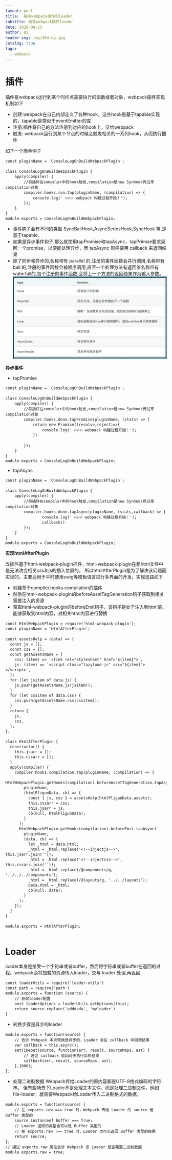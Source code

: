 ```yaml
---
layout: post
title:  编写webpack插件和loader
subtitle: 编写webpack插件loader
date: 2020-09-25
author: Qi
header-img: img/404-bg.jpg
catalog: true
tags:
  - webpack
---
```


# 插件

插件是webpack运行到某个时间点需要执行的函数或者对象，webpack插件实现机制如下
- 创建:webpack在自己内部定义了各种hook，这些hook是基于tapable实现的，tapable是类似于eventEmitter的库
- 注册:插件将自己的方法注册到对应的hook上，交给webpack
- 触发: webpack运行到某个节点的时候会触发相关的一系列hook，从而执行插件

如下一个简单例子

```
const pluginName = 'ConsoleLogOnBuildWebpackPlugin';

class ConsoleLogOnBuildWebpackPlugin {
    apply(compiler) {
        //将插件在compiler中的hook触发,compilation是new Synhook传过来compilation对象
        compiler.hooks.run.tap(pluginName, (compilation) => {
            console.log(' 🔥🔥🔥 webpack 构建过程开始！');
        });
    }
}
module.exports = ConsoleLogOnBuildWebpackPlugin;

```
- 事件钩子会有不同的类型 SyncBailHook,AsyncSeriesHook,SyncHook 等,是基于tapable。
- 如果是异步事件钩子,那么就使用tapPromise和tapAsync，tapPrimise要求返回一个promise，以便能处理异步，而 tapAsync 则需要用 callback 来返回结果
- 除了同步和异步的,名称带有 parallel 的,注册的事件函数会并行调用,名称带有 bail 的,注册的事件函数会被顺序调用,直至一个处理方法有返回值名称带有 waterfall的,每个注册的事件函数,会将上一个方法的返回结果作为输入参数。
![Image text](/img/WechatIMG389.png)

**异步事件**

- tapPromise

```
const pluginName = 'ConsoleLogOnBuildWebpackPlugin';

class ConsoleLogOnBuildWebpackPlugin {
    apply(compiler) {
        //将插件在compiler中的hook触发,compilation是new Synhook传过来compilation对象
        compiler.hooks.done.tapPromise(pluginName, (stats) => {
            return new Promise((resolve,reject)=>{
                console.log(' 🔥🔥🔥 webpack 构建过程开始！');
            })
            
        });
    }
}
module.exports = ConsoleLogOnBuildWebpackPlugin;

```


- tapAsync



```
const pluginName = 'ConsoleLogOnBuildWebpackPlugin';

class ConsoleLogOnBuildWebpackPlugin {
    apply(compiler) {
        //将插件在compiler中的hook触发,compilation是new Synhook传过来compilation对象
        compiler.hooks.done.tapAsync(pluginName, (stats,callback) => {
                console.log(' 🔥🔥🔥 webpack 构建过程开始！');
                callback()
        });
    }
}
module.exports = ConsoleLogOnBuildWebpackPlugin;

```

**实现htmlAfterPlugin**

改插件基于html-webpack-plugin插件，html-webpack-plugin在想html文件中是无法改变相关css和js的插入位置的，
所以htmlAfterPlugin是为了解决该问题而实现的。主要适用于平时使用swig等模板语言进行多界面的开发。实现思路如下
- 创建基于compiler.hooks.compilation的插件
- 然后在html-webpack-plugin的beforeAssetTagGeneration钩子获取到相关需要注入的资源
- 获取html-webpack-plugin的beforeEmit钩子，该钩子是处于注入到html前，能够获取到html内容，对相关html内容进行替换


```
const HtmlWebpackPlugin = require('html-webpack-plugin');
const pluginName = 'HtmlAfterPlugin';

const assetsHelp = (data) => {
  const js = [];
  const css = [];
  const getAssetsName = {
    css: (item) => `<link rel="stylesheet" href="${item}">`,
    js: (item) => `<script class="lazyload-js" src="${item}"></script>`,
  };
  for (let jsitem of data.js) {
    js.push(getAssetsName.js(jsitem));
  }
  for (let cssitem of data.css) {
    css.push(getAssetsName.css(cssitem));
  }
  return {
    js,
    css,
  };
};

class HtmlAfterPlugin {
  constructor() {
    this.jsarr = [];
    this.cssarr = [];
  }
  apply(compiler) {
    compiler.hooks.compilation.tap(pluginName, (compilation) => {
      HtmlWebpackPlugin.getHooks(compilation).beforeAssetTagGeneration.tapAsync(
        pluginName,
        (htmlPligunData, cb) => {
          const { js, css } = assetsHelp(htmlPligunData.assets);
          this.cssarr = css;
          this.jsarr = js;
          cb(null, htmlPligunData);
        }
      );
      HtmlWebpackPlugin.getHooks(compilation).beforeEmit.tapAsync(
        pluginName,
        (data, cb) => {
          let _html = data.html;
          _html = _html.replace('<!--injectjs-->', this.jsarr.join(''));
          _html = _html.replace('<!--injectcss-->', this.cssarr.join(''));
          _html = _html.replace(/@components/g, '../../../components');
          _html = _html.replace(/@layouts/g, '../../layouts');
          data.html = _html;
          cb(null, data);
        }
      );
    });
  }
}

module.exports = HtmlAfterPlugin;


```

# Loader
loader本身是接受一个字符串或者buffer，然后将字符串或者buffer在返回的过程。webpack会将加载的资源传入loader，交与 loader 处理,再返回 

```
const loaderUtils = require('loader-utils')
const path = require('path')
module.exports = function (source) {
    // 获取loader配置
    onst loaderOptions = loaderUtils.getOptions(this);
    return source.replace('adddada', 'myloader')   
}

```

- 转换步骤是异步的loader

```
module.exports = function(source) {
    // 告诉 Webpack 本次转换是异步的，Loader 会在 callback 中回调结果
    var callback = this.async();
    setTimeout(source, function(err, result, sourceMaps, ast) {
        // 通过 callback 返回异步执行后的结果
        callback(err, result, sourceMaps, ast);
    },1000);
};

```

- 处理二进制数据 Webpack传给Loader的原内容都是UTF-8格式编码的字符串。 但有些场景下Loader不是处理文本文件，而是处理二进制文件，例如file-loader，就需要Webpack给Loader传入二进制格式的数据。

```
module.exports = function(source) {
    // 在 exports.raw === true 时，Webpack 传给 Loader 的 source 是 Buffer 类型的
    source instanceof Buffer === true;
    // Loader 返回的类型也可以是 Buffer 类型的
    // 在 exports.raw !== true 时，Loader 也可以返回 Buffer 类型的结果
    return source;
};
// 通过 exports.raw 属性告诉 Webpack 该 Loader 是否需要二进制数据 
module.exports.raw = true;

```




